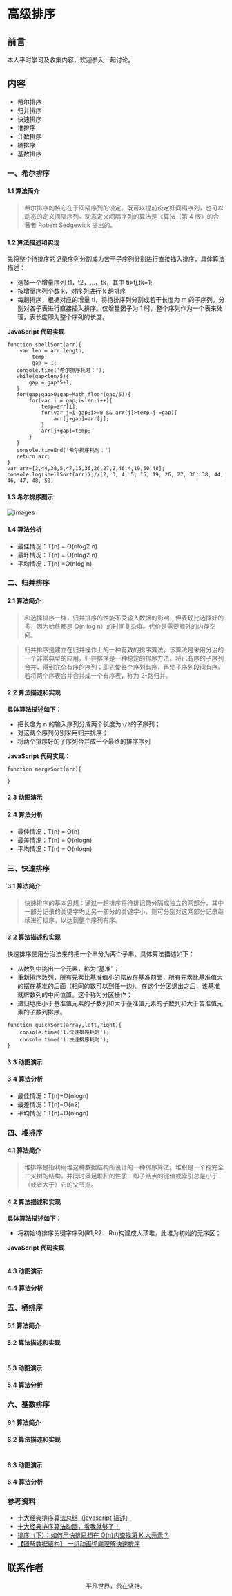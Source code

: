# 高级排序

## 前言

本人平时学习及收集内容，欢迎参入一起讨论。

## 内容

- 希尔排序
- 归并排序
- 快速排序
- 堆排序
- 计数排序
- 桶排序
- 基数排序

### 一、希尔排序

#### 1.1 算法简介

> 希尔排序的核心在于间隔序列的设定。既可以提前设定好间隔序列，也可以动态的定义间隔序列。动态定义间隔序列的算法是《算法（第 4 版》的合著者 Robert Sedgewick 提出的。

#### 1.2 算法描述和实现

先将整个待排序的记录序列分割成为苦干子序列分别进行直接插入排序，具体算法描述：

- 选择一个增量序列 t1，t2，...，tk，其中 ti>tj,tk=1;
- 按增量序列个数 k，对序列进行 k 趟排序
- 每趟排序，根据对应的增量 ti，将待排序列分割成若干长度为 m 的子序列，分别对各子表进行直接插入排序。仅增量因子为 1 时，整个序列作为一个表来处理，表长度即为整个序列的长度。

**JavaScript 代码实现**

```
function shellSort(arr){
    var len = arr.length,
        temp,
        gap = 1;
   console.time('希尔排序耗时：');
   while(gap<len/5){
       gap = gap*5+1;
   }
   for(gap;gap>0;gap=Math.floor(gap/5)){
       for(var i = gap;i<len;i++){
           temp=arr[i];
           for(var j=i-gap;i>=0 && arr[j]>temp;j-=gap){
               arr[j+gap]=arr[j];
           }
           arr[j+gap]=temp;
       }
   }
   console.timeEnd('希尔排序耗时：')
   return arr;
}
var arr=[3,44,38,5,47,15,36,26,27,2,46,4,19,50,48];
console.log(shellSort(arr));//[2, 3, 4, 5, 15, 19, 26, 27, 36, 38, 44, 46, 47, 48, 50]
```

#### 1.3 希尔排序图示

![images](sort08.gif)

#### 1.4 算法分析

- 最佳情况：T(n) = O(nlog2 n)
- 最坏情况：T(n) = O(nlog2 n)
- 平均情况：T(n) =O(nlog n)

### 二、归并排序

#### 2.1 算法简介

> 和选择排序一样，归并排序的性能不受输入数据的影响，但表现比选择好的多，因为始终都是 O(n log n）的时间复杂度。代价是需要额外的内存空间。

> 归并排序是建立在归并操作上的一种有效的排序算法。该算法是采用分治的一个非常典型的应用。归并排序是一种稳定的排序方法。将已有序的子序列合并，得到完全有序的序列；即先使每个序列有序，再使子序列段间有序。若将两个序表合并合并成一个有序表，称为 2-路归并。

#### 2.2 算法描述和实现

**具体算法描述如下：**

- 把长度为 n 的输入序列分成两个长度为`n/2`的子序列；
- 对这两个序列分别采用归并排序；
- 将两个排序好的子序列合并成一个最终的排序序列

**JavaScript 代码实现：**

```
function mergeSort(arr){

}
```

#### 2.3 动图演示

#### 2.4 算法分析

- 最佳情况：T(n) = O(n)
- 最差情况：T(n) = O(nlogn)
- 平均情况：T(n) = O(nlogn)

### 三、快速排序

#### 3.1 算法简介

> 快速排序的基本思想：通过一趟排序将待排记录分隔成独立的两部分，其中一部分记录的关键字均比另一部分的关键字小，则可分别对这两部分记录继续进行排序，以达到整个序列有序。

#### 3.2 算法描述和实现

快速排序使用分治法来的把一个串分为两个子串。具体算法描述如下：

- 从数列中挑出一个元素，称为“基准”；
- 重新排序数列，所有元素比基准值小的摆放在基准前面，所有元素比基准值大的摆在基准的后面（相同的数可以到任一边）。在这个分区退出之后，该基准就牌数列的中间位置。这个称为分区操作；
- 递归地把小于基准值元素的子数列和大于基准值元素的子数列和大于苦准值元素的子数列排序。

```
function quickSort(array,left,right){
    console.time('1.快速排序耗时');
    console.time('1.快速排序耗时');
}
```

#### 3.3 动图演示

#### 3.4 算法分析

- 最佳情况：T(n)=O(nlogn)
- 最差情况：T(n)=O(n2)
- 平均情况：T(n)=O(nlogn)

### 四、堆排序

#### 4.1 算法简介

> 堆排序是指利用堆这种数据结构所设计的一种排序算法。堆积是一个挖完全二叉树的结构，并同时满足堆积的性质：即子结点的键值或索引总是小于（或者大于）它的父节点。

#### 4.2 算法描述和实现

**具体算法描述如下：**

- 将初始待排序关键字序列(R1,R2....Rn)构建成大顶堆，此堆为初始的无序区；

**JavaScript 代码实现**

```

```

#### 4.3 动图演示

#### 4.4 算法分析

### 五、桶排序

#### 5.1 算法简介

#### 5.2 算法描述和实现

```

```

#### 5.3 动图演示

#### 5.4 算法分析

### 六、基数排序

#### 6.1 算法简介

#### 6.2 算法描述和实现

```

```

#### 6.3 动图演示

#### 6.4 算法分析

### 参考资料

- [十大经典排序算法总结（javascript 描述）](https://blog.damonare.cn/2016/12/20/%E5%8D%81%E5%A4%A7%E7%BB%8F%E5%85%B8%E6%8E%92%E5%BA%8F%E7%AE%97%E6%B3%95%E6%80%BB%E7%BB%93%EF%BC%88javascript%E6%8F%8F%E8%BF%B0%EF%BC%89/)
- [十大经典排序算法动画，看我就够了！](https://mp.weixin.qq.com/s/vn3KiV-ez79FmbZ36SX9lg)
- [排序（下）：如何用快排思想在 O(n)内查找第 K 大元素？](https://time.geekbang.org/column/article/41913)
- [【图解数据结构】 一组动画彻底理解快速排序](https://mp.weixin.qq.com/s/3GOOMguWaNaY1MvRBKYACQ)

## 联系作者

<div align="center">
    <p>
        平凡世界，贵在坚持。
    </p>
    <img :src="$withBase('/about/contact.png')" />
</div>
